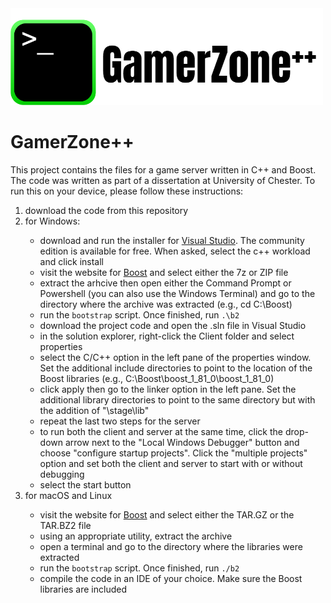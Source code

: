 <img src="https://github.com/nightMoney74767/gamerZone/blob/main/LogoPNG.png" alt="Logo" width=500/>

# GamerZone++
This project contains the files for a game server written in C++ and Boost. The code was written as part of a dissertation at University of Chester. To run this on your device, please follow these instructions:
<ol>
    <li>download the code from this repository</li>
    <li>for Windows:</li>
    <ul>
      <li>download and run the installer for <a href="https://visualstudio.microsoft.com/downloads/">Visual Studio</a>. The community edition is available for free. When asked, select the c++ workload and click install</li>
      <li>visit the website for <a href="https://www.boost.org/users/download/">Boost</a> and select either the 7z or ZIP file</li>
      <li>extract the arhcive then open either the Command Prompt or Powershell (you can also use the Windows Terminal) and go to the directory where the archive was extracted (e.g., cd C:\Boost)</li>
      <li>run the <code>bootstrap</code> script. Once finished, run <code>.\b2</code></li>
      <li>download the project code and open the .sln file in Visual Studio</li>
      <li>in the solution explorer, right-click the Client folder and select properties</li>
      <li>select the C/C++ option in the left pane of the properties window. Set the additional include directories to point to the location of the Boost libraries (e.g., C:\Boost\boost_1_81_0\boost_1_81_0)</li>
      <li>click apply then go to the linker option in the left pane. Set the additional library directories to point to the same directory but with the addition of "\stage\lib"</li>
      <li>repeat the last two steps for the server</li>
      <li>to run both the client and server at the same time, click the drop-down arrow next to the "Local Windows Debugger" button and choose "configure startup projects". Click the "multiple projects" option and set both the client and server to start with or without debugging</li>
      <li>select the start button</li>
    </ul>
    <li>for macOS and Linux</li>
    <ul>
      <li>visit the website for <a href="https://www.boost.org/users/download/">Boost</a> and select either the TAR.GZ or the TAR.BZ2 file</li>
      <li>using an appropriate utility, extract the archive</li>
      <li>open a terminal and go to the directory where the libraries were extracted</li>
      <li>run the <code>bootstrap</code> script. Once finished, run <code>./b2</code></li>
      <li>compile the code in an IDE of your choice. Make sure the Boost libraries are included</li>
    </ul>
  </ol>
